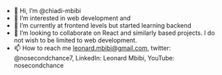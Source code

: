 - 👋 Hi, I’m @chiadi-mbibi
- 👀 I’m interested in web development and 
- 🌱 I’m currently at frontend levels but started learning backend
- 💞️ I’m looking to collaborate on React and similarly based projects. I do not wish to be limited to web development.
- 📫 How to reach me leonard.mbibi@gmail.com, twitter: @nosecondchance7, LinkedIn: Leonard Mbibi, YouTube: nosecondchance 

<!---
chiadi-mbibi/chiadi-mbibi is a ✨ special ✨ repository because its `README.md` (this file) appears on your GitHub profile.
You can click the Preview link to take a look at your changes.
--->
